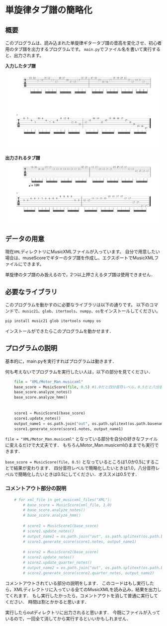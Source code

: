 # 単旋律タブ譜の簡略化

## 概要
このプログラムは、読み込まれた単旋律ギタータブ譜の音高を変化させ、初心者用のタブ譜を出力するプログラムです。
`main.py`でファイル名を書いて実行すると、出力されます。

**入力したタブ譜**
![入力したタブ譜](images/Motor_Man-1.png)

**出力されるタブ譜**
![出力されるタブ譜](images/Motor_Man_viterbi-1.png)


## データの用意
現在`XML`ディレクトリにMusicXMLファイルが入っています。
自分で用意したい場合は、museScoreでギターのタブ譜を作成し、エクスポートでMusicXMLファイルにできます。

単旋律のタブ譜のみ扱えるので，2つ以上押さえるタブ譜は使用できません．

## 必要なライブラリ
このプログラムを動かすのに必要なライブラリは以下の通りです。
以下のコマンドで、`music21`、`glob`、`itertools`、`numpy`、`os`をインストールしてください。

```bash
pip install music21 glob itertools numpy os
```
インストールができたらこのプログラムを動かせます．

## プログラムの説明
基本的に，main.pyを実行すればプログラムは動きます．


何も考えないでプログラムを実行したい人は，以下の部分を見てください．
```python
    file = "XML/Motor_Man.musicxml"
    base_score = MusicScore(file, 0.5) #1.0だと四分音符レベル，0.5だと八分音符レベル
    base_score.analyze_notes()
    base_score.analyze_hmm()


    score1 = MusicScore1(base_score)
    score1.update_notes()
    output_name1 = os.path.join("out", os.path.splitext(os.path.basename(file))[0] + "_output1_0.5.musicxml")
    score1.generate_score(score1.notes, output_name1)
```

`file = "XML/Motor_Man.musicxml"`
となっている部分を自分の好きなファイルに変えるだけで大丈夫です．
もちろんMotor_Man.musicxmlのままでも実行できます．

`base_score = MusicScore(file, 0.5)`
となっているところは1.0か0.5にすることで結果が変わります．
四分音符レベルで簡略化したいときは1.0，八分音符レベルで簡略化したいときは0.5にしてください．オススメは0.5です．


### コメントアウト部分の説明
```python
    # for xml_file in get_musicxml_files("XML"):
        # base_score = MusicScore(xml_file, 1.0)
        # base_score.analyze_notes()
        # base_score.analyze_hmm()

        # score1 = MusicScore1(base_score)
        # score1.update_notes()
        # output_name1 = os.path.join("out", os.path.splitext(os.path.basename(xml_file))[0] + "_output1.musicxml")
        # score1.generate_score(score1.notes, output_name1)

        # score2 = MusicScore2(base_score)
        # score2.update_notes()
        # score2.update_quarter_notes()
        # output_name2 = os.path.join("out", os.path.splitext(os.path.basename(xml_file))[0] + "_output2_1.0.musicxml")
        # score2.generate_score(score2.quarter_notes, output_name2)

```
コメントアウトされている部分の説明をします．
このコードはもし実行したら，XMLディレクトリに入っている全てのMusicXMLを読み込み，結果を出力してくれます．
もし実行したかったら，コメントアウトを消して普通に実行してください．
時間は割とかかると思います．


実行したらoutディレクトリに出力されると思います．
今既にファイルが入っているので，一回全て消してから実行するといいかもしれません．


